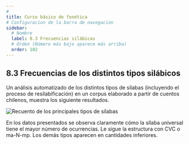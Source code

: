 ```yaml
---
# 
title: Curso básico de fonética
# Configuracion de la barra de navegación
sidebar:
  # Nombre
  label: 8.3 Frecuencias silábicas
  # Orden (Número más bajo aparece más arriba)
  order: 102
---
```

## 8.3 Frecuencias de los distintos tipos silábicos

Un análisis automatizado de los distintos tipos de sílabas (incluyendo el proceso de resilabificación) en un corpus elaborado a partir de cuentos chilenos, muestra los siguiente resultados.

![Recuento de los principales tipos de sílabas](/imagenes/tipos_silabicos_mas_frecuentes.png)

En los datos presentados se observa claramente cómo la sílaba universal tiene el mayor número de ocurrencias. Le sigue la estructura con CVC o ma-N-mp. Los demás tipos aparecen en cantidades inferiores.
